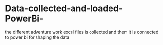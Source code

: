 # Data-collected-and-loaded-PowerBi-
the different  adventure work excel  files is collected and them it is connected to power bi for shaping the data
